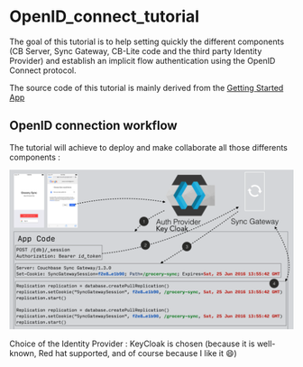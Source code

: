 # OpenID\_connect\_tutorial

The goal of this tutorial is to help setting quickly the different components (CB Server, Sync Gateway, CB-Lite code and the third party Identity Provider) and establish an implicit flow authentication using the OpenID Connect protocol.

The source code of this tutorial is mainly derived from the [Getting Started App](https://docs.couchbase.com/couchbase-lite/2.7/java-platform.html#building-a-getting-started-app)

## OpenID connection workflow

The tutorial will achieve to deploy and make collaborate all those differents components :

![](./client-auth.png)



Choice of the Identity Provider : KeyCloak is chosen (because it is well-known, Red hat supported, and of course because I like it 😄)

